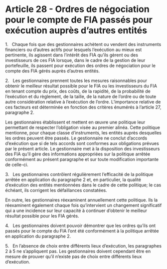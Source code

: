 # Article 28 - Ordres de négociation pour le compte de FIA passés pour exécution auprès d’autres entités


1.   Chaque fois que des gestionnaires achètent ou vendent des instruments financiers ou d’autres actifs pour lesquels l’exécution au mieux est pertinente, ils agissent dans l’intérêt des FIA qu’ils gèrent ou des investisseurs de ces FIA lorsque, dans le cadre de la gestion de leur portefeuille, ils passent pour exécution des ordres de négociation pour le compte des FIA gérés auprès d’autres entités.

2.   Les gestionnaires prennent toutes les mesures raisonnables pour obtenir le meilleur résultat possible pour le FIA ou les investisseurs du FIA en tenant compte du prix, des coûts, de la rapidité, de la probabilité de l’exécution et du règlement, de la taille, de la nature de l’ordre ou de toute autre considération relative à l’exécution de l’ordre. L’importance relative de ces facteurs est déterminée en fonction des critères énumérés à l’article 27, paragraphe 2.

Les gestionnaires établissent et mettent en œuvre une politique leur permettant de respecter l’obligation visée au premier alinéa. Cette politique mentionne, pour chaque classe d’instruments, les entités auprès desquelles les ordres peuvent être passés. Le gestionnaire ne conclut d’accords d’exécution que si de tels accords sont conformes aux obligations prévues par le présent article. Le gestionnaire met à la disposition des investisseurs des FIA qu’il gère des informations appropriées sur la politique arrêtée conformément au présent paragraphe et sur toute modification importante de celle-ci.

3.   Les gestionnaires contrôlent régulièrement l’efficacité de la politique arrêtée en application du paragraphe 2 et, en particulier, la qualité d’exécution des entités mentionnées dans le cadre de cette politique; le cas échéant, ils corrigent les défaillances constatées.

En outre, les gestionnaires réexaminent annuellement cette politique. Ils la réexaminent également chaque fois qu’intervient un changement significatif qui a une incidence sur leur capacité à continuer d’obtenir le meilleur résultat possible pour les FIA gérés.

4.   Les gestionnaires doivent pouvoir démontrer que les ordres qu’ils ont passés pour le compte du FIA l’ont été conformément à la politique arrêtée en application du paragraphe 2.

5.   En l’absence de choix entre différents lieux d’exécution, les paragraphes 2 à 5 ne s’appliquent pas. Les gestionnaires doivent cependant être en mesure de prouver qu’il n’existe pas de choix entre différents lieux d’exécution.
